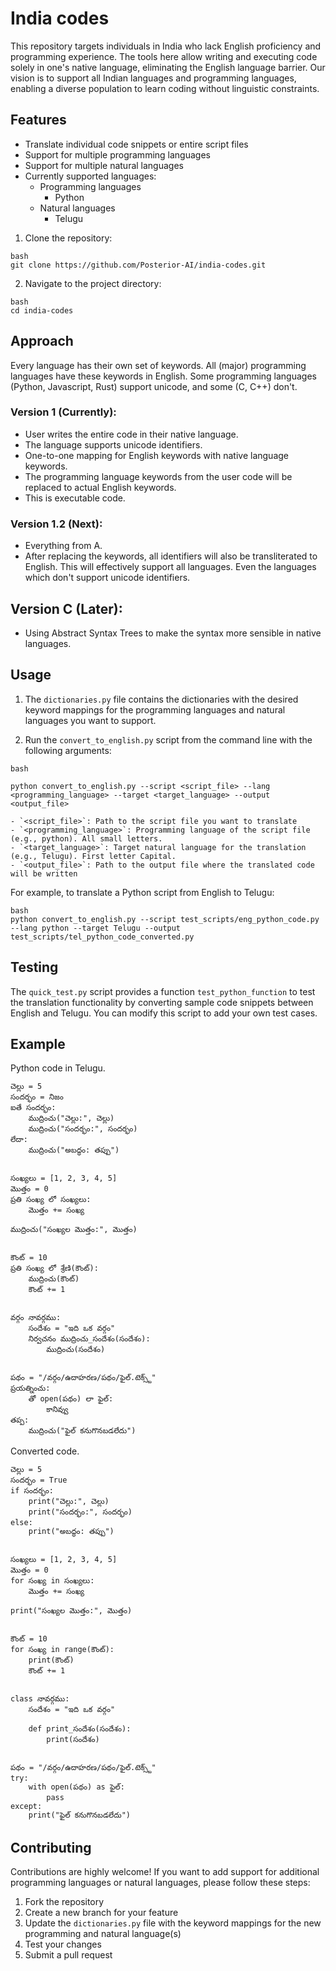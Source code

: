 # India codes

This repository targets individuals in India who lack English proficiency and programming experience. The tools here allow writing and executing code solely in one's native language, eliminating the English language barrier. Our vision is to support all Indian languages and programming languages, enabling a diverse population to learn coding without linguistic constraints.

## Features

- Translate individual code snippets or entire script files
- Support for multiple programming languages
- Support for multiple natural languages
- Currently supported languages:
  - Programming languages
    - Python
  - Natural languages
    - Telugu 

1. Clone the repository:

```
bash
git clone https://github.com/Posterior-AI/india-codes.git
```

2. Navigate to the project directory:

```
bash
cd india-codes
```

## Approach

Every language has their own set of keywords. All (major) programming languages have these keywords in English. Some programming languages (Python, Javascript, Rust) support unicode, and some (C, C++) don't. 

### Version 1 (Currently):
 - User writes the entire code in their native language.
 - The language supports unicode identifiers.
 - One-to-one mapping for English keywords with native language keywords.
 - The programming language keywords from the user code will be replaced to actual English keywords.
 - This is executable code.

### Version 1.2 (Next):
 - Everything from A.
 - After replacing the keywords, all identifiers will also be transliterated to English. This will effectively support all languages. Even the languages which don't support unicode identifiers.

## Version C (Later):
 - Using Abstract Syntax Trees to make the syntax more sensible in native languages.

## Usage

1. The `dictionaries.py` file contains the dictionaries with the desired keyword mappings for the programming languages and natural languages you want to support.

2. Run the `convert_to_english.py` script from the command line with the following arguments:

```
bash

python convert_to_english.py --script <script_file> --lang <programming_language> --target <target_language> --output <output_file>

- `<script_file>`: Path to the script file you want to translate
- `<programming_language>`: Programming language of the script file (e.g., python). All small letters.
- `<target_language>`: Target natural language for the translation (e.g., Telugu). First letter Capital.
- `<output_file>`: Path to the output file where the translated code will be written
```

For example, to translate a Python script from English to Telugu:

```
bash
python convert_to_english.py --script test_scripts/eng_python_code.py --lang python --target Telugu --output test_scripts/tel_python_code_converted.py
```


## Testing

The `quick_test.py` script provides a function `test_python_function` to test the translation functionality by converting sample code snippets between English and Telugu. You can modify this script to add your own test cases.

## Example

Python code in Telugu.
```
చెల్లు = 5
సందర్భం = నిజం
ఐతే సందర్భం:
    ముద్రించు("చెల్లు:", చెల్లు)
    ముద్రించు("సందర్భం:", సందర్భం)
లేదా:
    ముద్రించు("అబద్ధం: తప్పు")


సంఖ్యలు = [1, 2, 3, 4, 5]
మొత్తం = 0
ప్రతి సంఖ్య లో సంఖ్యలు:
    మొత్తం += సంఖ్య

ముద్రించు("సంఖ్యల మొత్తం:", మొత్తం)


కౌంట్ = 10
ప్రతి సంఖ్య లో శ్రేణి(కౌంట్):
    ముద్రించు(కౌంట్)
    కౌంట్ += 1


వర్గం నావర్గము:
    సందేశం = "ఇది ఒక వర్గం"
    నిర్వచనం ముద్రించు_సందేశం(సందేశం):
        ముద్రించు(సందేశం)


పథం = "/వర్గం/ఉదాహరణ/పథం/ఫైల్.టెక్స్ట్"
ప్రయత్నించు:
    తో open(పథం) లా ఫైల్:
        కానివ్వు
తప్ప:
    ముద్రించు("ఫైల్ కనుగొనబడలేదు")
```

Converted code.
```
చెల్లు = 5
సందర్భం = True
if సందర్భం:
    print("చెల్లు:", చెల్లు)
    print("సందర్భం:", సందర్భం)
else:
    print("అబద్ధం: తప్పు")


సంఖ్యలు = [1, 2, 3, 4, 5]
మొత్తం = 0
for సంఖ్య in సంఖ్యలు:
    మొత్తం += సంఖ్య

print("సంఖ్యల మొత్తం:", మొత్తం)


కౌంట్ = 10
for సంఖ్య in range(కౌంట్):
    print(కౌంట్)
    కౌంట్ += 1


class నావర్గము:
    సందేశం = "ఇది ఒక వర్గం"

    def print_సందేశం(సందేశం):
        print(సందేశం)


పథం = "/వర్గం/ఉదాహరణ/పథం/ఫైల్.టెక్స్ట్"
try:
    with open(పథం) as ఫైల్:
        pass
except:
    print("ఫైల్ కనుగొనబడలేదు")
```


## Contributing

Contributions are highly welcome! If you want to add support for additional programming languages or natural languages, please follow these steps:

1. Fork the repository
2. Create a new branch for your feature
3. Update the `dictionaries.py` file with the keyword mappings for the new programming and natural language(s)
4. Test your changes
5. Submit a pull request
